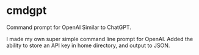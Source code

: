 # cmdgpt
Command prompt for OpenAI Similar to ChatGPT.

I made my own super simple command line prompt for OpenAI.  Added the ability to store an API key in home directory, and output to JSON.  

